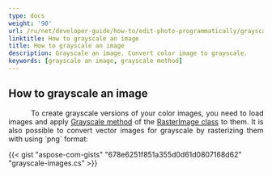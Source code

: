 ```yaml
---
type: docs
weight: '90'
url: /ru/net/developer-guide/how-to/edit-photo-programmatically/grayscale-image
linktitle: How to grayscale an image
title: How to grayscale an image
description: Grayscale an image. Convert color image to grayscale.
keywords: [grayscale an image, grayscale method]
---
```


## How to grayscale an image

<p align='justify'>
&nbsp;&nbsp;&nbsp;&nbsp;&nbsp;&nbsp;&nbsp;&nbsp;
To create grayscale versions of your color images, you need to load images and apply <a href="https://reference.aspose.com/imaging/ru/net/aspose.imaging/rasterimage/grayscale/">Grayscale method</a> of the <a href="https://reference.aspose.com/imaging/ru/net/aspose.imaging/rasterimage/">RasterImage class</a> to them. It is also possible to convert vector images for grayscale by rasterizing them with using `png` format:
</p>

{{< gist "aspose-com-gists" "678e6251f851a355d0d61d0807168d62" "grayscale-images.cs" >}}
